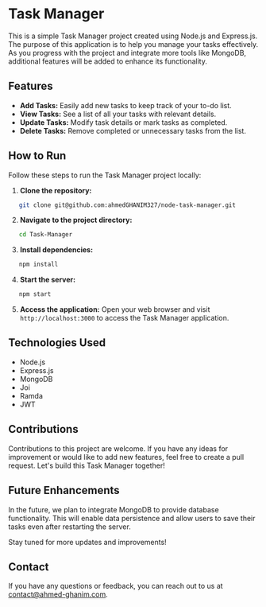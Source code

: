 # Task Manager

This is a simple Task Manager project created using Node.js and Express.js. The purpose of this application is to help you manage your tasks effectively. As you progress with the project and integrate more tools like MongoDB, additional features will be added to enhance its functionality.

## Features

- **Add Tasks:** Easily add new tasks to keep track of your to-do list.
- **View Tasks:** See a list of all your tasks with relevant details.
- **Update Tasks:** Modify task details or mark tasks as completed.
- **Delete Tasks:** Remove completed or unnecessary tasks from the list.

## How to Run

Follow these steps to run the Task Manager project locally:

1. **Clone the repository:**
```bash
   git clone git@github.com:ahmedGHANIM327/node-task-manager.git
```

2. **Navigate to the project directory:**
```bash
   cd Task-Manager
```

3. **Install dependencies:**
```bash
   npm install
```

4. **Start the server:**
```bash
   npm start
```

5. **Access the application:**
Open your web browser and visit `http://localhost:3000` to access the Task Manager application.

## Technologies Used

- Node.js
- Express.js
- MongoDB
- Joi
- Ramda
- JWT

## Contributions

Contributions to this project are welcome. If you have any ideas for improvement or would like to add new features, feel free to create a pull request. Let's build this Task Manager together!

## Future Enhancements

In the future, we plan to integrate MongoDB to provide database functionality. This will enable data persistence and allow users to save their tasks even after restarting the server.

Stay tuned for more updates and improvements!

## Contact

If you have any questions or feedback, you can reach out to us at contact@ahmed-ghanim.com.